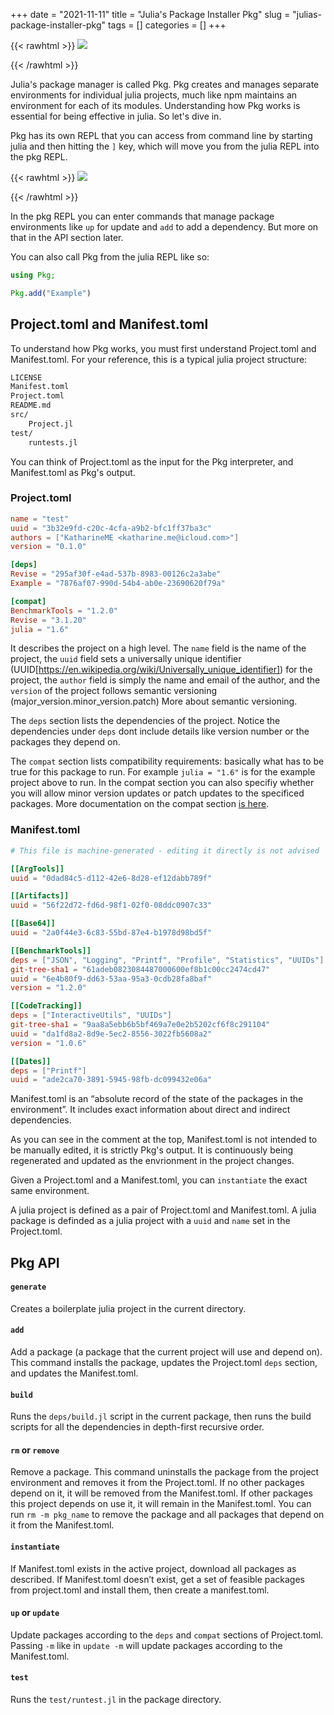 +++ 
date = "2021-11-11"
title = "Julia's Package Installer Pkg"
slug = "julias-package-installer-pkg" 
tags = []
categories = []
+++

{{< rawhtml >}}
<img src="/images/pkg.png" style="max-height: 200px;">
<p> 
{{< /rawhtml >}}

Julia's package manager is called Pkg. Pkg creates and manages separate environments for individual julia projects, much like npm maintains an environment for each of its modules. Understanding how Pkg works is essential for being effective in julia. So let's dive in.

Pkg has its own REPL that you can access from command line by starting julia and then hitting the `]` key, which will move you from the julia REPL into the pkg REPL.

{{< rawhtml >}}
<img src="/images/pkg_repl.png" style="max-height: 250px;">
<p> 
{{< /rawhtml >}}

In the pkg REPL you can enter commands that manage package environments like `up` for update and `add` to add a dependency. But more on that in the API section later. 

You can also call Pkg from the julia REPL like so:

```julia
using Pkg;

Pkg.add("Example")
```

## Project.toml and Manifest.toml

To understand how Pkg works, you must first understand Project.toml and Manifest.toml. For your reference, this is a typical julia project structure:

```sh
LICENSE
Manifest.toml
Project.toml
README.md
src/
    Project.jl
test/
    runtests.jl
```

You can think of Project.toml as the input for the Pkg interpreter, and Manifest.toml as Pkg's output.


### Project.toml
```toml
name = "test"
uuid = "3b32e9fd-c20c-4cfa-a9b2-bfc1ff37ba3c"
authors = ["KatharineME <katharine.me@icloud.com>"]
version = "0.1.0"

[deps]
Revise = "295af30f-e4ad-537b-8983-00126c2a3abe"
Example = "7876af07-990d-54b4-ab0e-23690620f79a"

[compat]
BenchmarkTools = "1.2.0"
Revise = "3.1.20"
julia = "1.6"
```
It describes the project on a high level. The `name` field is the name of the project, the `uuid` field sets a universally unique identifier (UUID[https://en.wikipedia.org/wiki/Universally_unique_identifier]) for the project, the `author` field is simply the name and email of the author, and the `version` of the project follows semantic versioning (major_version.minor_version.patch) More about semantic versioning. 

The `deps` section lists the dependencies of the project. Notice the dependencies under `deps` dont include details like version number or the packages they depend on.

The `compat` section lists compatibility requirements: basically what has to be true for this package to run. For example `julia = "1.6"` is for the example project above to run. In the compat section you can also specifiy whether you will allow minor version updates or patch updates to the specificed packages. More documentation on the compat section [is here](https://pkgdocs.julialang.org/v1/compatibility/#Compatibility).

### Manifest.toml
```toml
# This file is machine-generated - editing it directly is not advised

[[ArgTools]]
uuid = "0dad84c5-d112-42e6-8d28-ef12dabb789f"

[[Artifacts]]
uuid = "56f22d72-fd6d-98f1-02f0-08ddc0907c33"

[[Base64]]
uuid = "2a0f44e3-6c83-55bd-87e4-b1978d98bd5f"

[[BenchmarkTools]]
deps = ["JSON", "Logging", "Printf", "Profile", "Statistics", "UUIDs"]
git-tree-sha1 = "61adeb0823084487000600ef8b1c00cc2474cd47"
uuid = "6e4b80f9-dd63-53aa-95a3-0cdb28fa8baf"
version = "1.2.0"

[[CodeTracking]]
deps = ["InteractiveUtils", "UUIDs"]
git-tree-sha1 = "9aa8a5ebb6b5bf469a7e0e2b5202cf6f8c291104"
uuid = "da1fd8a2-8d9e-5ec2-8556-3022fb5608a2"
version = "1.0.6"

[[Dates]]
deps = ["Printf"]
uuid = "ade2ca70-3891-5945-98fb-dc099432e06a"

```
Manifest.toml is an “absolute record of the state of the packages in the environment”. It includes exact information about direct and indirect dependencies. 

As you can see in the comment at the top, Manifest.toml is not intended to be manually edited, it is strictly Pkg's output. It is continuously being regenerated and updated as the envrionment in the project changes.

Given a Project.toml and a Manifest.toml, you can `instantiate` the exact same environment.

A julia project is defined as a pair of Project.toml and Manifest.toml. A julia package is definded as a julia project with a `uuid` and `name` set in the Project.toml.

## Pkg API

#### `generate`
Creates a boilerplate julia project in the current directory.

#### `add`
Add a package (a package that the current project will use and depend on). This command installs the package, updates the Project.toml `deps` section, and updates the Manifest.toml.

#### `build`
Runs the `deps/build.jl` script in the current package, then runs the build scripts for all the dependencies in depth-first recursive order. 

#### `rm` or `remove`
Remove a package. This command uninstalls the package from the project environment and removes it from the Project.toml. If no other packages depend on it, it will be removed from the Manifest.toml. If other packages this project depends on use it, it will remain in the Manifest.toml. You can run `rm -m pkg_name` to remove the package and all packages that depend on it from the Manifest.toml.

#### `instantiate`
If Manifest.toml exists in the active project, download all packages as described. If Manifest.toml doesn’t exist, get a set of feasible packages from project.toml and install them, then create a manifest.toml.

#### `up` or `update`
Update packages according to the `deps` and `compat` sections of Project.toml. Passing `-m` like in `update -m` will update packages according to the Manifest.toml.

#### `test`
Runs the `test/runtest.jl` in the package directory.
